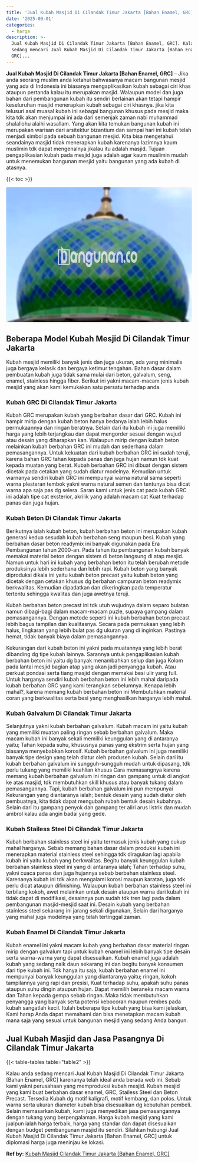 ```yaml
---
title: 'Jual Kubah Masjid Di Cilandak Timur Jakarta [Bahan Enamel, GRC]'
date: '2025-09-01'
categories:
  - harga
description: >-
  Jual Kubah Masjid Di Cilandak Timur Jakarta [Bahan Enamel, GRC]. Kalau anda
  sedang mencari Jual Kubah Masjid Di Cilandak Timur Jakarta [Bahan Enamel,
  GRC]...
---
```


**Jual Kubah Masjid Di Cilandak Timur Jakarta \[Bahan Enamel, GRC\]** – Jika anda seorang muslim anda ketahui bahwasanya macam bangunan mesjid yang ada di Indonesia ini biasanya mengaplikasikan kubah sebagai ciri khas ataupun pertanda kalau itu merupakan masjid. Walaupun model dan juga bahan dari pembangunan kubah itu sendiri berlainan akan tetapi hampir keseluruhan masjid menerapkan kubah sebagai ciri khasnya. jika kita telusuri asal muasal kubah ini sebagai bangunan khusus pada mesjid maka kita tdk akan menjumpai ini ada dari semenjak zaman nabi muhammad shalallohu alaihi wasallam. Yang akan kita temukan bangunan kubah ini merupakan warisan dari arsitektur bizantium dan sampai hari ini kubah telah menjadi simbol pada sebuah bangunan mesjid. Kita bisa mengetahui seandainya masjid tidak menerapkan kubah karenanya lazimnya kaum muslimin tdk dapat mengenalnya jikalau itu adalah masjid. Tujuan pengaplikasian kubah pada mesjid juga adalah agar kaum muslimin mudah untuk menemukan bangunan mesjid yaitu bangunan yang ada kubah di atasnya.

{{< toc >}}

![Jual Kubah Masjid Di Cilandak Timur Jakarta [Bahan Enamel, GRC]](/images/jual-kubah-masjid-22.png)

## Beberapa Model Kubah Mesjid Di Cilandak Timur Jakarta

Kubah mesjid memiliki banyak jenis dan juga ukuran, ada yang minimalis juga bergaya kelasik dan bergaya ketimur tengahan. Bahan dasar dalam pembuatan kubah juga tidak sama mulai dari beton, galvalum, seng, enamel, stainless hingga fiber. Berikut ini yakni macam-macam jenis kubah mesjid yang akan kami kemukakan satu persatu terhadap anda.

### Kubah GRC Di Cilandak Timur Jakarta

Kubah GRC merupakan kubah yang berbahan dasar dari GRC. Kubah ini hampir mirip dengan kubah beton hanya bedanya ialah lebih halus permukaannya dan ringan beratnya. Selain dari itu kubah ini juga memiliki harga yang lebih terjangkau dan dapat mengorder sesuai dengan wujud atau desain yang diharapkan kan. Walaupun mirip dengan kubah beton melainkan kubah berbahan GRC ini mudah dan sederhana dalam pemasangannya. Untuk kekuatan dari kubah berbahan GRC ini sudah teruji, karena bahan GRC tahan kepada panas dan juga hujan namun tdk kuat kepada muatan yang berat. Kubah berbahan GRC ini dibuat dengan sistem dicetak pada cetakan yang sudah diatur modelnya. Kemudian untuk warnanya sendiri kubah GRC ini mempunyai warna natural sama seperti warna plesteran tembok yakni warna natural semen dan tentunya bisa dicat warna apa saja pas dg selera. Saran kami untuk jenis cat pada kubah GRC ini adalah tipe cat eksterior, akrilik yang adalah macam cat Kuat terhadap panas dan juga hujan.

### Kubah Beton Di Cilandak Timur Jakarta

Berikutnya ialah kubah beton, kubah berbahan beton ini merupakan kubah generasi kedua sesudah kubah berbahan seng maupun besi. Kubah yang berbahan dasar beton readymix ini banyak digunakan pada Era Pembangunan tahun 2000-an. Pada tahun itu pembangunan kubah banyak memakai material beton dengan sistem di beton langsung di atap mesjid. Namun untuk hari ini kubah yang berbahan beton itu telah berubah metode produksinya lebih sederhana dan lebih rapi. Kubah beton yang banyak diproduksi dikala ini yaitu kubah beton precast yaitu kubah beton yang dicetak dengan cetakan khusus dg berbahan campuran beton readymix berkwalitas. Kemudian dipadatkan dan dikeringkan pada temperatur tertentu sehingga kwalitas dan juga awetnya teruji.

Kubah berbahan beton precast ini tdk utuh wujudnya dalam separo bulatan namun dibagi-bagi dalam macam-macam puzle, supaya gampang dalam pemasangannya. Dengan metode seperti ini kubah berbahan beton precast lebih bagus tampilan dan kualitasnya. Secara pada permukaan yang lebih halus, lingkaran yang lebih bulat pas dg ukuran yang di inginkan. Pastinya hemat, tidak banyak biaya dalam pemasangannya.

Kekurangan dari kubah beton ini yakni pada muatannya yang lebih berat dibanding dg tipe kubah lainnya. Sarannya untuk pengaplikasian kubah berbahan beton ini yaitu dg banyak menambahkan selup dan juga Kolom pada lantai mesjid bagian atap yang akan jadi penyangga kubah. Atau perkuat pondasi serta tiang masjid dengan memakai besi ulir yang full. Untuk harganya sendiri kubah berbahan beton ini lebih mahal daripada kubah berbahan GRC yang kami terangkan sebelumnya. Kenapa lebih mahal?, karena memang kubah berbahan beton ini Membutuhkan material coran yang berkwalitas serta besi yang menghasilkan harganya lebih mahal.

### Kubah Galvalum Di Cilandak Timur Jakarta

Selanjutnya yakni kubah berbahan galvalum. Kubah macam ini yaitu kubah yang memiliki muatan paling ringan sebab berbahan galvalum. Maka macam kubah ini banyak sekali memiliki keunggulan yang di antaranya yaitu; Tahan kepada suhu, khususnya panas yang ekstrim serta hujan yang biasanya menyebabkan korosif. Kubah berbahan galvalum ini juga memiliki banyak tipe design yang telah diatur oleh produsen kubah. Selain dari itu kubah berbahan galvalum ini sungguh-sungguh mudah untuk dipasang, tdk perlu tukang yang memiliki keahlian khusus Cara memasangnya karena memang kubah berbahan galvalum ini ringan dan gampang untuk di angkat ke atas masjid, tdk membutuhkan skill khusus atau banyak tukang dalam pemasangannya. Tapi, kubah berbahan galvalum ini pun mempunyai Kekurangan yang diantaranya ialah; bentuk desain yang sudah diatur oleh pembuatnya, kita tidak dapat mengubah rubah bentuk desain kubahnya. Selain dari itu gampang penyok dan gampang ter aliri arus listrik dan mudah ambrol kalau ada angin badai yang gede.

### Kubah Stailess Steel Di Cilandak Timur Jakarta

Kubah berbahan stainless steel ini yaitu termasuk jenis kubah yang cukup mahal harganya. Sebab memang bahan dasar dalam produksi kubah ini menerapkan material stainless steel sehingga tdk diragukan lagi apabila kubah ini yaitu kubah yang berkwalitas. Begitu banyak keunggulan kubah berbahan stainless steel ini yang di antaranya ialah; Tahan terhadap suhu, yakni cuaca panas dan juga hujannya sebab berbahan stainless steel. Karenanya kubah ini tdk akan mengalami korosi maupun karatan, juga tdk perlu dicat ataupun difinishing. Walaupun kubah berbahan stainless steel ini terbilang kokoh, awet melainkan untuk desain ataupun warna dari kubah ini tidak dapat di modifikasi, desainnya pun sudah tdk tren lagi pada dalam pembangunan masjid-mesjid saat ini. Desain kubah yang berbahan stainless steel sekarang ini jarang sekali digunakan, Selain dari harganya yang mahal juga modelnya yang telah tertinggal zaman.

### Kubah Enamel Di Cilandak Timur Jakarta

Kubah enamel ini yakni macam kubah yang berbahan dasar material ringan mirip dengan galvalum tapi untuk kubah enamel ini lebih banyak tipe desain serta warna-warna yang dapat disesuaikan. Kubah enamel juga adalah kubah yang sedang naik daun sekarang ini dan begitu banyak konsumen dari tipe kubah ini. Tdk hanya itu saja, kubah berbahan enamel ini mempunyai banyak keunggulan yang diantaranya yaitu; ringan, kokoh tampilannya yang rapi dan presisi, Kuat terhadap suhu, apakah suhu panas ataupun suhu dingin ataupun hujan. Dapat memilih beraneka macam warna dan Tahan kepada gempa sebab ringan. Maka tidak membutuhkan penyangga yang banyak serta potensi kebocoran maupun rembes pada kubah sangatlah kecil. Itulah beberapa tipe kubah yang bisa kami jelaskan, Kami harap Anda dapat memahami dan bisa menetapkan macam kubah mana saja yang sesuai untuk bangunan mesjid yang sedang Anda bangun.

## Jual Kubah Masjid dan Jasa Pasangnya Di Cilandak Timur Jakarta

{{< table-tables table="table2" >}}

Kalau anda sedang mencari Jual Kubah Masjid Di Cilandak Timur Jakarta \[Bahan Enamel, GRC\] karenanya telah ideal anda berada web ini. Sebab kami yakni perusahaan yang memproduksi kubah mesjid. Kubah mesjid yang kami buat berbahan dasar enamel, GRC, Stailess Steel dan Beton Precast. Tersedia Kubah dg motif kaligrafi, motif kembang, dan polos. Untuk warna serta ukuran diameter kubah bisa disesuaikan dg kebutuhan pembeli. Selain memasarkan kubah, kami juga menyedikan jasa pemasangannya dengan tukang yang berpengalaman. Harga kubah mesjid yang kami jualpun ialah harga terbaik, harga yang standar dan dapat disesuaikan dengan budget pembangunan masjid itu sendiri. Silahkan hubungi Jual Kubah Masjid Di Cilandak Timur Jakarta \[Bahan Enamel, GRC\] untuk diplomasi harga juga meninjau ke lokasi.

**Ref by:** [Kubah Masjid Cilandak Timur Jakarta [Bahan Enamel, GRC]](https://id.wikipedia.org/wiki/Kubah)
